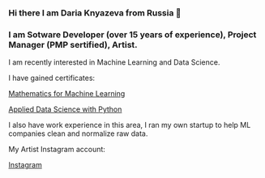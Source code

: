 ### Hi there I am Daria Knyazeva from Russia 👋

### I am Sotware Developer (over 15 years of experience), Project Manager (PMP sertified), Artist.

I am recently interested in Machine Learning and Data Science.

I have gained certificates:

[Mathematics for Machine Learning](https://www.coursera.org/account/accomplishments/specialization/WTPALQVUXJ2H)

[Applied Data Science with Python](https://www.coursera.org/account/accomplishments/specialization/certificate/D5ED4S7SRQSV)

I also have work experience in this area, I ran my own startup to help ML companies clean and normalize raw data.

My Artist Instagram account:

[Instagram](https://www.instagram.com/daria_heliolater/)

<!--
**DariaKnyazeva/DariaKnyazeva** is a ✨ _special_ ✨ repository because its `README.md` (this file) appears on your GitHub profile.

Here are some ideas to get you started:

- 🔭 I’m currently working on ...
- 🌱 I’m currently learning ...
- 👯 I’m looking to collaborate on ...
- 🤔 I’m looking for help with ...
- 💬 Ask me about ...
- 📫 How to reach me: ...
- 😄 Pronouns: ...
- ⚡ Fun fact: ...
-->
